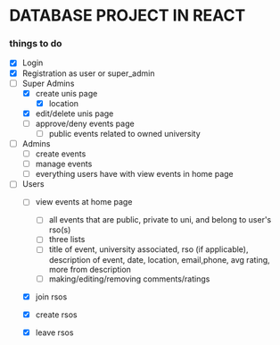# DATABASE PROJECT IN REACT

### things to do
- [x] Login
- [x] Registration as user or super_admin
- [ ] Super Admins
  - [x] create unis page
    - [x] location
  - [x] edit/delete unis page
  - [ ] approve/deny events page
    - [ ] public events related to owned university
- [ ] Admins
  - [ ] create events
  - [ ] manage events
  - [ ] everything users have with view events in home page
- [ ] Users
  - [ ] view events at home page
    - [ ] all events that are public, private to uni, and belong to user's rso(s)
    - [ ] three lists
    - [ ] title of event, university associated, rso (if applicable), description of event, date, location, email,phone, avg rating, more from description
    - [ ] making/editing/removing comments/ratings
  - [x] join rsos
  - [x] create rsos
  - [x] leave rsos


